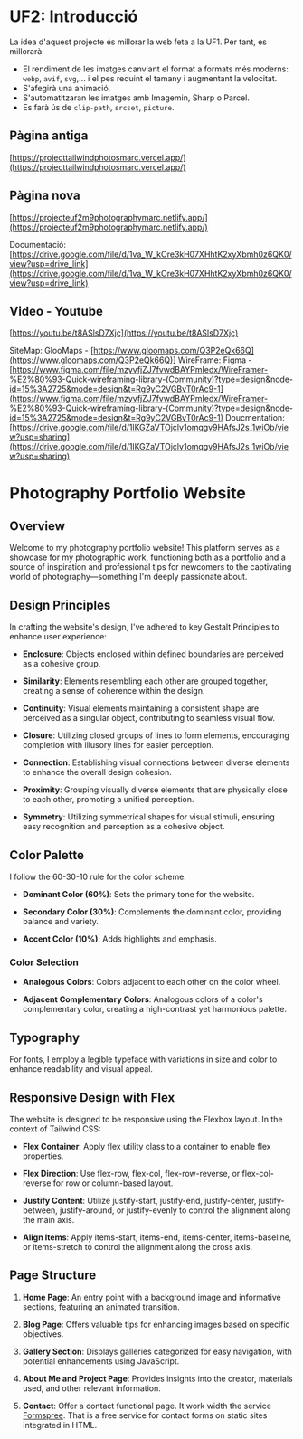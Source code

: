 # UF2: Introducció

La idea d'aquest projecte és millorar la web feta a la UF1. Per tant, es millorarà:

- El rendiment de les imatges canviant el format a formats més moderns: `webp`, `avif`, `svg`,... i el pes reduint el tamany i augmentant la velocitat.
- S'afegirà una animació.
- S'automatitzaran les imatges amb Imagemin, Sharp o Parcel.
- Es farà ús de `clip-path`, `srcset`, `picture`.

## Pàgina antiga
[https://projecttailwindphotosmarc.vercel.app/](https://projecttailwindphotosmarc.vercel.app/)

## Pàgina nova
[https://projecteuf2m9photographymarc.netlify.app/](https://projecteuf2m9photographymarc.netlify.app/)

Documentació: [https://drive.google.com/file/d/1va_W_kOre3kH07XHhtK2xyXbmh0z6QK0/view?usp=drive_link](https://drive.google.com/file/d/1va_W_kOre3kH07XHhtK2xyXbmh0z6QK0/view?usp=drive_link)

## Video - Youtube
[https://youtu.be/t8ASlsD7Xjc](https://youtu.be/t8ASlsD7Xjc)

SiteMap: GlooMaps - [https://www.gloomaps.com/Q3P2eQk66Q](https://www.gloomaps.com/Q3P2eQk66Q)]
WireFrame: Figma - [https://www.figma.com/file/mzyvfjZJ7fvwdBAYPmIedx/WireFramer-%E2%80%93-Quick-wireframing-library-(Community)?type=design&node-id=15%3A2725&mode=design&t=Rg9yC2VGBvT0rAc9-1](https://www.figma.com/file/mzyvfjZJ7fvwdBAYPmIedx/WireFramer-%E2%80%93-Quick-wireframing-library-(Community)?type=design&node-id=15%3A2725&mode=design&t=Rg9yC2VGBvT0rAc9-1) 
Doucmentation: [https://drive.google.com/file/d/1lKGZaVTOjclv1omqgv9HAfsJ2s_1wiOb/view?usp=sharing](https://drive.google.com/file/d/1lKGZaVTOjclv1omqgv9HAfsJ2s_1wiOb/view?usp=sharing)


# Photography Portfolio Website

## Overview

Welcome to my photography portfolio website! This platform serves as a showcase for my photographic work, functioning both as a portfolio and a source of inspiration and professional tips for newcomers to the captivating world of photography—something I'm deeply passionate about.

## Design Principles

In crafting the website's design, I've adhered to key Gestalt Principles to enhance user experience:

- **Enclosure**: Objects enclosed within defined boundaries are perceived as a cohesive group.
  
- **Similarity**: Elements resembling each other are grouped together, creating a sense of coherence within the design.
  
- **Continuity**: Visual elements maintaining a consistent shape are perceived as a singular object, contributing to seamless visual flow.
  
- **Closure**: Utilizing closed groups of lines to form elements, encouraging completion with illusory lines for easier perception.
  
- **Connection**: Establishing visual connections between diverse elements to enhance the overall design cohesion.
  
- **Proximity**: Grouping visually diverse elements that are physically close to each other, promoting a unified perception.
  
- **Symmetry**: Utilizing symmetrical shapes for visual stimuli, ensuring easy recognition and perception as a cohesive object.

## Color Palette

I follow the 60-30-10 rule for the color scheme:

- **Dominant Color (60%)**: Sets the primary tone for the website.
  
- **Secondary Color (30%)**: Complements the dominant color, providing balance and variety.
  
- **Accent Color (10%)**: Adds highlights and emphasis.

### Color Selection

- **Analogous Colors**: Colors adjacent to each other on the color wheel.
  
- **Adjacent Complementary Colors**: Analogous colors of a color's complementary color, creating a high-contrast yet harmonious palette.

## Typography

For fonts, I employ a legible typeface with variations in size and color to enhance readability and visual appeal.

## Responsive Design with Flex
The website is designed to be responsive using the Flexbox layout. In the context of Tailwind CSS:

- **Flex Container**: Apply flex utility class to a container to enable flex properties.

- **Flex Direction**: Use flex-row, flex-col, flex-row-reverse, or flex-col-reverse for row or column-based layout.

- **Justify Content**: Utilize justify-start, justify-end, justify-center, justify-between, justify-around, or justify-evenly to control the alignment along the main axis.

- **Align Items**: Apply items-start, items-end, items-center, items-baseline, or items-stretch to control the alignment along the cross axis.

## Page Structure

1. **Home Page**: An entry point with a background image and informative sections, featuring an animated transition.

2. **Blog Page**: Offers valuable tips for enhancing images based on specific objectives.

3. **Gallery Section**: Displays galleries categorized for easy navigation, with potential enhancements using JavaScript.

4. **About Me and Project Page**: Provides insights into the creator, materials used, and other relevant information.

5. **Contact**: Offer a contact functional page. It work width the service [Formspree](https://formspree.io/). That is a free service for contact forms on static sites integrated in HTML.
